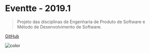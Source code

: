 # Eventte - 2019.1
> Projeto das disciplinas de Engenharia de Produto de Software e Método de Desenvolvimento de Software.

[GitHub](https://github.com/fga-eps-mds/2019.1-Eventte)


![color](#f0f0f0)